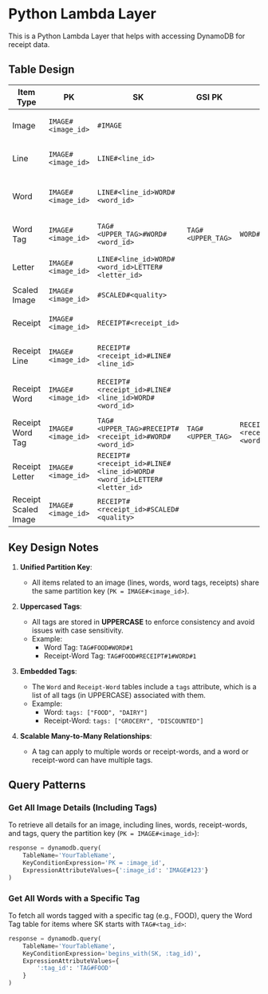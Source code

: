 # Python Lambda Layer

This is a Python Lambda Layer that helps with accessing DynamoDB for receipt data.

## Table Design

| Item Type          | PK                      | SK                                          | GSI PK              | GSI SK              | Attributes                          |
|---------------------|-------------------------|---------------------------------------------|---------------------|---------------------|-------------------------------------|
| Image              | `IMAGE#<image_id>`     | `#IMAGE`                                    |                     |                     | width, height, timestampAdded, s3Bucket, s3Key |
| Line               | `IMAGE#<image_id>`     | `LINE#<line_id>`                            |                     |                     | text, x, y, width, height, angle, confidence |
| Word               | `IMAGE#<image_id>`     | `LINE#<line_id>WORD#<word_id>`              |                     |                     | text, tags, x, y, width, height, angle, confidence |
| Word Tag           | `IMAGE#<image_id>`     | `TAG#<UPPER_TAG>#WORD#<word_id>`            | `TAG#<UPPER_TAG>`   | `WORD#<word_id>`    | tag_name (always UPPERCASE)         |
| Letter             | `IMAGE#<image_id>`     | `LINE#<line_id>WORD#<word_id>LETTER#<letter_id>` |                     |                     | text, x, y, width, height, angle, confidence |
| Scaled Image       | `IMAGE#<image_id>`     | `#SCALED#<quality>`                         |                     |                     | timestampAdded, base64, quality     |
| Receipt            | `IMAGE#<image_id>`     | `RECEIPT#<receipt_id>`                      |                     |                     | timestampAdded, totalAmount, notes |
| Receipt Line       | `IMAGE#<image_id>`     | `RECEIPT#<receipt_id>#LINE#<line_id>`       |                     |                     | text, x, y, width, height, angle, confidence |
| Receipt Word       | `IMAGE#<image_id>`     | `RECEIPT#<receipt_id>#LINE#<line_id>WORD#<word_id>` |                     |                     | text, tags, x, y, width, height, angle, confidence |
| Receipt Word Tag   | `IMAGE#<image_id>`     | `TAG#<UPPER_TAG>#RECEIPT#<receipt_id>#WORD#<word_id>` | `TAG#<UPPER_TAG>`   | `RECEIPT#<receipt_id>#WORD#<word_id>` | tag_name (always UPPERCASE) |
| Receipt Letter     | `IMAGE#<image_id>`     | `RECEIPT#<receipt_id>#LINE#<line_id>WORD#<word_id>LETTER#<letter_id>` |                     |                     | text, x, y, width, height, angle, confidence |
| Receipt Scaled Image | `IMAGE#<image_id>`   | `RECEIPT#<receipt_id>#SCALED#<quality>`     |                     |                     | timestampAdded, base64, quality     |

## Key Design Notes

1. **Unified Partition Key**:
   - All items related to an image (lines, words, word tags, receipts) share the same partition key (`PK = IMAGE#<image_id>`).

2. **Uppercased Tags**:
   - All tags are stored in **UPPERCASE** to enforce consistency and avoid issues with case sensitivity.
   - Example:
     - Word Tag: `TAG#FOOD#WORD#1`
     - Receipt-Word Tag: `TAG#FOOD#RECEIPT#1#WORD#1`

3. **Embedded Tags**:
   - The `Word` and `Receipt-Word` tables include a `tags` attribute, which is a list of all tags (in UPPERCASE) associated with them.
   - Example:
     - Word: `tags: ["FOOD", "DAIRY"]`
     - Receipt-Word: `tags: ["GROCERY", "DISCOUNTED"]`

4. **Scalable Many-to-Many Relationships**:
   - A tag can apply to multiple words or receipt-words, and a word or receipt-word can have multiple tags.

## Query Patterns

### Get All Image Details (Including Tags)

To retrieve all details for an image, including lines, words, receipt-words, and tags, query the partition key (`PK = IMAGE#<image_id>`):

```python
response = dynamodb.query(
    TableName='YourTableName',
    KeyConditionExpression='PK = :image_id',
    ExpressionAttributeValues={':image_id': 'IMAGE#123'}
)
```

### Get All Words with a Specific Tag

To fetch all words tagged with a specific tag (e.g., FOOD), query the Word Tag table for items where SK starts with `TAG#<tag_id>`:

```python
response = dynamodb.query(
    TableName='YourTableName',
    KeyConditionExpression='begins_with(SK, :tag_id)',
    ExpressionAttributeValues={
        ':tag_id': 'TAG#FOOD'
    }
)
```
